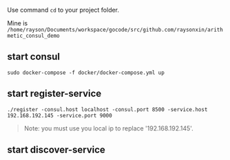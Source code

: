 
Use command `cd` to your project folder. 

Mine is `/home/rayson/Documents/workspace/gocode/src/github.com/raysonxin/arithmetic_consul_demo`


## start consul

```
sudo docker-compose -f docker/docker-compose.yml up
```


## start register-service

```
./register -consul.host localhost -consul.port 8500 -service.host 192.168.192.145 -service.port 9000
```

> Note:
> you must use you local ip to replace '192.168.192.145'.

## start discover-service